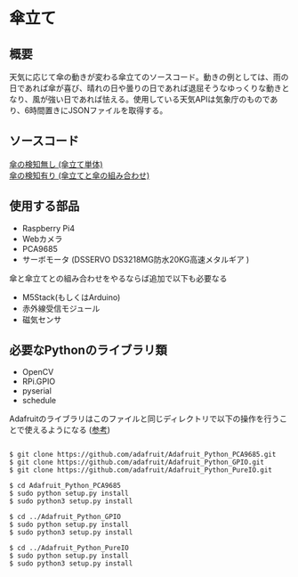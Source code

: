 # 傘立て

## 概要
天気に応じて傘の動きが変わる傘立てのソースコード。動きの例としては、雨の日であれば傘が喜び、晴れの日や曇りの日であれば退屈そうなゆっくりな動きとなり、風が強い日であれば怯える。使用している天気APIは気象庁のものであり、6時間置きにJSONファイルを取得する。

## ソースコード
[傘の検知無し (傘立て単体)](kasatate_1.py)  
[傘の検知有り (傘立てと傘の組み合わせ)](kasatate_2.py)  
## 使用する部品
* Raspberry Pi4
* Webカメラ
* PCA9685
* サーボモータ (DSSERVO DS3218MG防水20KG高速メタルギア )

傘と傘立てとの組み合わせをやるならば追加で以下も必要なる
* M5Stack(もしくはArduino)
* 赤外線受信モジュール
* 磁気センサ

## 必要なPythonのライブラリ類
* OpenCV
* RPi.GPIO
* pyserial
* schedule

Adafruitのライブラリはこのファイルと同じディレクトリで以下の操作を行うことで使えるようになる ([参考](https://nyabot.hatenablog.com/entry/2019/04/24/223040))
```

$ git clone https://github.com/adafruit/Adafruit_Python_PCA9685.git
$ git clone https://github.com/adafruit/Adafruit_Python_GPIO.git
$ git clone https://github.com/adafruit/Adafruit_Python_PureIO.git

$ cd Adafruit_Python_PCA9685
$ sudo python setup.py install
$ sudo python3 setup.py install

$ cd ../Adafruit_Python_GPIO
$ sudo python setup.py install
$ sudo python3 setup.py install

$ cd ../Adafruit_Python_PureIO
$ sudo python setup.py install
$ sudo python3 setup.py install
```
